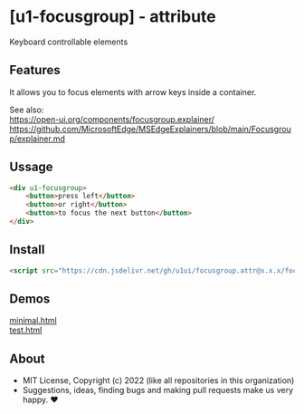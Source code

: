 # [u1-focusgroup] - attribute
Keyboard controllable elements

## Features

It allows you to focus elements with arrow keys inside a container.  

See also:  
https://open-ui.org/components/focusgroup.explainer/  
https://github.com/MicrosoftEdge/MSEdgeExplainers/blob/main/Focusgroup/explainer.md

## Ussage

```html
<div u1-focusgroup>
    <button>press left</button>
    <button>or right</button>
    <button>to focus the next button</button>
</div>
```

## Install

```html
<script src="https://cdn.jsdelivr.net/gh/u1ui/focusgroup.attr@x.x.x/focusgroup.min.js" type=module>
```

## Demos

[minimal.html](http://gcdn.li/u1ui/focusgroup.attr@main/tests/minimal.html)  
[test.html](http://gcdn.li/u1ui/focusgroup.attr@main/tests/test.html)  

## About

- MIT License, Copyright (c) 2022 <u1> (like all repositories in this organization) <br>
- Suggestions, ideas, finding bugs and making pull requests make us very happy. ♥
